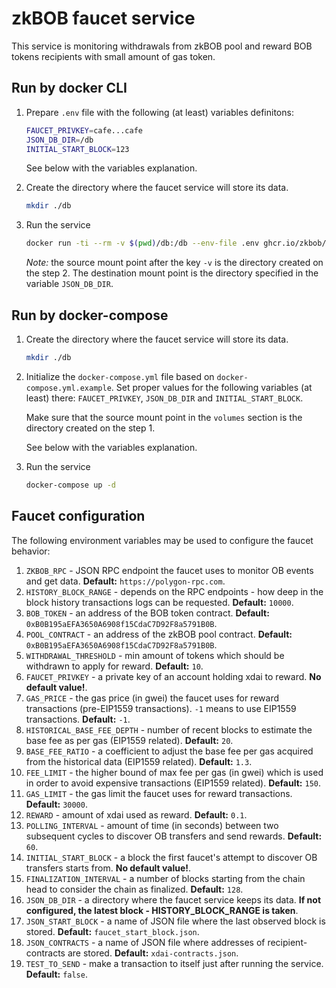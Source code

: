 zkBOB faucet service
====

This service is monitoring withdrawals from zkBOB pool and reward BOB tokens recipients with small amount of gas token.

## Run by docker CLI

1. Prepare `.env` file with the following (at least) variables definitons:

   ```bash
   FAUCET_PRIVKEY=cafe...cafe
   JSON_DB_DIR=/db
   INITIAL_START_BLOCK=123
   ```

   See below with the variables explanation.

2. Create the directory where the faucet service will store its data.

   ```bash
   mkdir ./db
   ```

3. Run the service 

   ```bash
   docker run -ti --rm -v $(pwd)/db:/db --env-file .env ghcr.io/zkbob/zkbob-faucet:latest 
   ```
   
   _Note:_ the source mount point after the key `-v` is the directory created on the step 2. The destination mount point is the directory specified in the variable `JSON_DB_DIR`.

## Run by docker-compose

1. Create the directory where the faucet service will store its data.

   ```bash
   mkdir ./db
   ```

2. Initialize the `docker-compose.yml` file based on `docker-compose.yml.example`. Set proper values for the following variables (at least) there: `FAUCET_PRIVKEY`, `JSON_DB_DIR` and `INITIAL_START_BLOCK`.

   Make sure that the source mount point in the `volumes` section is the directory created on the step 1.

   See below with the variables explanation.

3. Run the service 

   ```bash
   docker-compose up -d
   ```

## Faucet configuration 

The following environment variables may be used to configure the faucet behavior:

1. `ZKBOB_RPC` - JSON RPC endpoint the faucet uses to monitor OB events and get data. **Default:** `https://polygon-rpc.com`.
2. `HISTORY_BLOCK_RANGE` - depends on the RPC endpoints - how deep in the block history transactions logs can be requested. **Default:** `10000`.
3. `BOB_TOKEN` - an address of the BOB token contract. **Default:** `0xB0B195aEFA3650A6908f15CdaC7D92F8a5791B0B`.
4. `POOL_CONTRACT` - an address of the zkBOB pool contract. **Default:** `0xB0B195aEFA3650A6908f15CdaC7D92F8a5791B0B`.
5. `WITHDRAWAL_THRESHOLD` - min amount of tokens which should be withdrawn to apply for reward. **Default:** `10`.
6. `FAUCET_PRIVKEY` - a private key of an account holding xdai to reward. **No default value!**.
7. `GAS_PRICE` - the gas price (in gwei) the faucet uses for reward transactions (pre-EIP1559 transactions). `-1` means to use EIP1559 transactions. **Default:** `-1`.
8. `HISTORICAL_BASE_FEE_DEPTH` - number of recent blocks to estimate the base fee as per gas (EIP1559 related). **Default:** `20`.
10. `BASE_FEE_RATIO` - a coefficient to adjust the base fee per gas acquired from the historical data (EIP1559 related). **Default:** `1.3`.
11. `FEE_LIMIT` - the higher bound of max fee per gas (in gwei) which is used in order to avoid expensive transactions (EIP1559 related). **Default:** `150`.
12. `GAS_LIMIT` - the gas limit the faucet uses for reward transactions. **Default:** `30000`.
13. `REWARD` - amount of xdai used as reward. **Default:** `0.1`.
14. `POLLING_INTERVAL` - amount of time (in seconds) between two subsequent cycles to discover OB transfers and send rewards. **Default:** `60`.
15. `INITIAL_START_BLOCK` - a block the first faucet's attempt to discover OB transfers starts from. **No default value!**.
16. `FINALIZATION_INTERVAL` - a number of blocks starting from the chain head to consider the chain as finalized. **Default:** `128`.
17. `JSON_DB_DIR` - a directory where the faucet service keeps its data. **If not configured, the latest block - HISTORY_BLOCK_RANGE is taken**.
18. `JSON_START_BLOCK` - a name of JSON file where the last observed block is stored. **Default:** `faucet_start_block.json`.
19. `JSON_CONTRACTS` - a name of JSON file where addresses of recipient-contracts are stored. **Default:** `xdai-contracts.json`.
20. `TEST_TO_SEND` - make a transaction to itself just after running the service. **Default:** `false`.